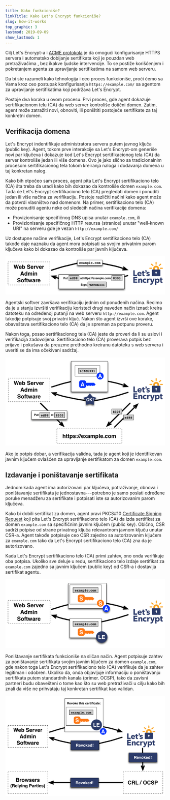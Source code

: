 ```yaml
---
title: Kako funkcioniše?
linkTitle: Kako Let's Encrypt funkcioniše?
slug: how-it-works
top_graphic: 3
lastmod: 2019-09-09
show_lastmod: 1
---
```



Cilj Let's&nbsp;Encrypt-a i [ACME protokola](https://tools.ietf.org/html/rfc8555) je da omogući konfigurisanje HTTPS servera i automatsko dobijanje sertifikata koji je pouzdan web pretraživačima , bez ikakve ljudske intervencije. To se postiže korišćenjem i  pokretanjem agenta za upravljanje sertifikatima na samom web serveru.

Da bi ste razumeli kako tehnologija i ceo proces funkcioniše, proći ćemo sa Vama kroz ceo postupak konfigurisanja `https://example.com/` sa agentom za upravljanje sertifikatima koji podržava Let's&nbsp;Encrypt.

Postoje dva koraka u ovom procesu.  Prvi proces, gde agent dokazuje sertifikacionom telu (CA) da web server kontroliše dotični domen. Zatim, agent može zatražiti novi, obnoviti, ili poništiti postojeće sertifikate za taj konkretni domen.

## Verifikacija domena

Let's&nbsp;Encrypt indentifikuje administratora servera putem javnog ključa (public key). Agent, tokom prve interakcije sa Let's&nbsp;Encrypt-om generiše novi par ključeva i dokazuje kod Let's&nbsp;Encrypt sertifikacionog tela (CA) da server kontroliše jedan ili više domena.  Ovo je jako slično sa tradicionalnim procesom sertifikacionog tela tokom kreiranja naloga i dodavanja domena u taj konkretan nalog.

Kako bih otpočeo sam proces, agent pita Let's Encrypt sertifikaciono telo (CA) šta treba da uradi kako bih dokazao da kontroliše domen `example.com`.  Tada će Let's Encrypt sertifikaciono telo (CA) pregledati domen i ponuditi jedan ili više načina za verifikaciju. Postoje različiti načini kako agent može da potvrdi vlasništvo nad domenom. Na primer, sertifikaciono telo (CA) može ponuditi agentu neke od sledećih načina verifikacije domena:

* Provizionisanje specifičnog DNS upisa unutar `example.com`, ili
* Provizionisanje specifičnog HTTP resursa (stranice) unutar "well-known URI" na serveru gde je vezan `http://example.com/`

Uz dostupne načine verifikacije, Let's Encrypt sertifikaciono telo (CA) takođe daje naznaku da agent mora potpisati sa svojim privatnim parom ključeva kako bi dokazao da kontroliše par javnih ključeva.

![Requesting challenges to validate example.com](/images/howitworks_challenge.png)

Agentski softver završava verifikaciju jednim od ponuđenih načina. Recimo da je u stanju izvršiti verifikaciju koristeći drugi naveden način iznad: kreira datoteku na određenoj putanji na web serveru `http://example.com`. Agent takodje potpisuje svoj privatni ključ. Nakon što agent izvrši ove korake, obaveštava sertifikaciono telo (CA) da je spreman za potpunu proveru.

Nakon toga, posao sertifikacionog tela (CA) jeste da proveri da li su uslovi i verifikacija zadovoljena. Sertifikaciono telo (CA) proverava potpis bez prijave i pokušava da preuzme prethodno kreiranu datoteku s web servera i uveriti se da ima očekivani sadržaj.

![Requesting authorization to act for example.com](/images/howitworks_authorization.png)

Ako je potpis dobar, a verifikacija validna, tada je agent koji je identifikovan javnim ključem ovlašćen za upravljanje sertifikatom za domen `example.com`.


## Izdavanje i poništavanje sertifikata

Jednom kada agent ima autorizovani par ključeva, potraživanje, obnova i poništavanje sertifikata je jednostavna---potrebno je samo poslati određene poruke menadžeru za sertifikate i potpisati iste sa autorizovanim parom ključeva.

Kako bi dobili sertifikat za domen, agent pravi PKCS#10 [Certificate Signing Request](https://tools.ietf.org/html/rfc2986) koji pita Let's&nbsp;Encrypt sertifikaciono telo (CA) da izda sertifikat za domen `example.com` sa specifičnim javnim ključem (public key). Obično, CSR sadrži potpise od strane privatnog ključa relevantnom javnom ključu unutar CSR-a.  Agent takođe potpisuje ceo CSR zajedno sa autorizovanim ključem za `example.com` tako da Let's&nbsp;Encrypt sertifikaciono telo (CA) zna da je autorizovano.

Kada Let's&nbsp;Encrypt sertifikaciono telo (CA) primi zahtev, ono onda verifikuje oba potpisa.  Ukoliko sve deluje u redu, sertifikaciono telo izdaje sertifikat za  `example.com` zajedno sa javnim ključem (public key) od CSR-a i dostavlja sertifikat agentu.

![Requesting a certificate for example.com](/images/howitworks_certificate.png)

Poništavanje sertifikata funkcioniše na sličan način. Agent potpisuje zahtev za poništavanje sertifikata svojim javnim ključem za domen  `example.com`, gde nakon toga Let's&nbsp;Encrypt sertifikaciono telo (CA) verifikuje da je zahtev legitiman i odobren.  Ukoliko da, onda objavljuje informaciju o poništavanju sertifikata putem standardnih kanala (primer. OCSP), tako da zavisni partneri budu obavešteni o tome kao što su web pretraživači u cilju kako bih znali da više ne prihvataju taj konkretan sertifikat kao validan.

![Requesting revocation of a certificate for example.com](/images/howitworks_revocation.png)
